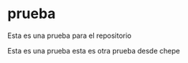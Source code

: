 prueba
======

Esta es una prueba para el repositorio

Esta es una prueba
 esta es otra prueba desde chepe
